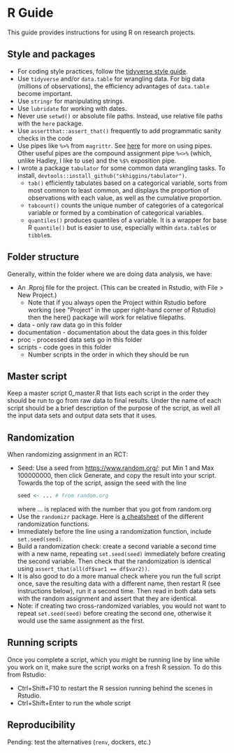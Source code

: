 # R Guide

This guide provides instructions for using R on research projects. 

## Style and packages

* For coding style practices, follow the [tidyverse style guide](https://style.tidyverse.org/).
* Use `tidyverse` and/or `data.table` for wrangling data. For big data (millions of observations), the efficiency advantages of `data.table` become important. 
* Use `stringr` for manipulating strings.
* Use `lubridate` for working with dates.
* Never use `setwd()` or absolute file paths. Instead, use relative file paths with the `here` package.
* Use `assertthat::assert_that()` frequently to add programmatic sanity checks in the code
* Use pipes like `%>%` from `magrittr`. See [here](https://r4ds.had.co.nz/pipes.html) for more on using pipes. Other useful pipes are the compound assignment pipe `%<>%` (which, unlike Hadley, I like to use) and the `%$%` exposition pipe.
* I wrote a package `tabulator` for some common data wrangling tasks. To install,  `devtools::install_github("skhiggins/tabulator")`.
  * `tab()` efficiently tabulates based on a categorical variable, sorts from most common to least common, and displays the proportion of observations with each value, as well as the cumulative proportion.
  * `tabcount()` counts the unique number of categories of a categorical variable or formed by a combination of categorical variables.
  * `quantiles()` produces quantiles of a variable. It is a wrapper for base R `quantile()` but is easier to use, especially within `data.table`s or `tibble`s.

## Folder structure

Generally, within the folder where we are doing data analysis, we have:
* An .Rproj file for the project. (This can be created in Rstudio, with File > New Project.)
  * Note that if you always open the Project within Rstudio before working (see "Project" in the upper right-hand corner of Rstudio) then the here() package will work for relative filepaths.
* data - only raw data go in this folder
* documentation - documentation about the data goes in this folder
* proc - processed data sets go in this folder
* scripts - code goes in this folder
  * Number scripts in the order in which they should be run

## Master script
Keep a master script 0_master.R that lists each script in the order they should be run to go from raw data to final results. Under the name of each script should be a brief description of the purpose of the script, as well all the input data sets and output data sets that it uses.

## Randomization

When randomizing assignment in an RCT:
* Seed: Use a seed from https://www.random.org/: put Min 1 and Max 100000000, then click Generate, and copy the result into your script. Towards the top of the script, assign the seed with the line
  ```r
  seed <- ... # from random.org
  ```
  where ... is replaced with the number that you got from random.org 
* Use the `randomizr` package. Here is [a cheatsheet](https://alexandercoppock.com/papers/randomizr_cheatsheet.pdf) of the different randomization functions.
* Immediately before the line using a randomization function, include `set.seed(seed)`.
* Build a randomization check: create a second variable a second time with a new name, repeating `set.seed(seed)` immediately before creating the second variable. Then check that the randomization is identical using `assert_that(all(df$var1 == df$var2))`.
* It is also good to do a more manual check where you run the full script once, save the resulting data with a different name, then restart R (see instructions below), run it a second time. Then read in both data sets with the random assignment and assert that they are identical.
* Note: if creating two cross-randomized variables, you would not want to repeat `set.seed(seed)` before creating the second one, otherwise it would use the same assignment as the first.

## Running scripts

Once you complete a script, which you might be running line by line while you work on it, make sure the script works on a fresh R session. To do this from Rstudio:
* Ctrl+Shift+F10 to restart the R session running behind the scenes in Rstudio.
* Ctrl+Shift+Enter to run the whole script

## Reproducibility 

Pending: test the alternatives (`renv`, dockers, etc.)

